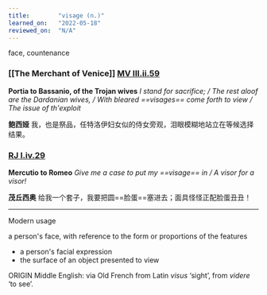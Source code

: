 ```yaml
---
title:        "visage (n.)"
learned_on:   "2022-05-18"
reviewed_on:  "N/A"
---
```


face, countenance

### [[The Merchant of Venice]] [MV III.ii.59](https://www.shakespeareswords.com/Public/Play.aspx?Act=3&Scene=2&WorkId=18#177428) 

**Portia to Bassanio, of the Trojan wives** *I stand for sacrifice; / The rest aloof are the Dardanian wives, / With bleared ==visages== come forth to view / The issue of th'exploit*

**鲍西娅** 我，也是祭品，任特洛伊妇女似的侍女旁观，泪眼模糊地站立在等候选择结果。

### [RJ I.iv.29](https://www.shakespeareswords.com/Public/Play.aspx?Act=1&Scene=4&WorkId=32#228881) 

**Mercutio to Romeo** *Give me a case to put my ==visage== in / A visor for a visor!*

**茂丘西奥** 给我一个套子，我要把圆==脸蛋==塞进去；面具怪怪正配脸蛋丑丑！

-----

Modern usage

a person's face, with reference to the form or proportions of the features

- a person's facial expression
- the surface of an object presented to view

ORIGIN Middle English: via Old French from Latin *visus* ‘sight’, from *videre* ‘to see’.

